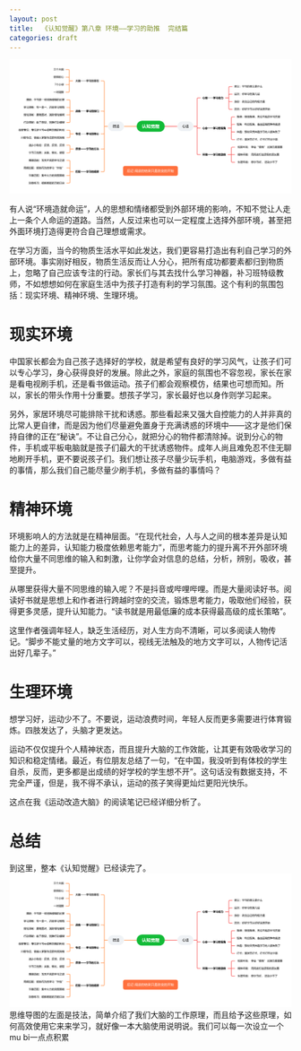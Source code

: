 ```yaml
---
layout: post
title:  《认知觉醒》第八章 环境——学习的助推  完结篇
categories: draft
---
```


![脑图认知觉醒-环境.PNG](/assets/%E8%84%91%E5%9B%BE%E8%AE%A4%E7%9F%A5%E8%A7%89%E9%86%92-%E7%8E%AF%E5%A2%83.PNG)

有人说“环境造就命运”，人的思想和情绪都受到外部环境的影响，不知不觉让人走上一条个人命运的道路。当然，人反过来也可以一定程度上选择外部环境，甚至把外面环境打造得更符合自己理想或需求。

在学习方面，当今的物质生活水平如此发达，我们更容易打造出有利自己学习的外部环境。事实刚好相反，物质生活反而让人分心，把所有成功都要素都归到物质上，忽略了自己应该专注的行动。家长们与其去找什么学习神器，补习班特级教师，不如想想如何在家庭生活中为孩子打造有利的学习氛围。这个有利的氛围包括：现实环境、精神环境、生理环境。

# 现实环境

中国家长都会为自己孩子选择好的学校，就是希望有良好的学习风气，让孩子们可以专心学习，身心获得良好的发展。除此之外，家庭的氛围也不容忽视，家长在家是看电视刷手机，还是看书做运动。孩子们都会观察模仿，结果也可想而知。所以，家长的带头作用十分重要。想孩子学习，家长最好也以身作则学习起来。

另外，家居环境尽可能排除干扰和诱惑。那些看起来又强大自控能力的人并非真的比常人更自律，而是因为他们尽量避免置身于充满诱惑的环境中——这才是他们保持自律的正在“秘诀”。不让自己分心，就把分心的物件都清除掉。说到分心的物件，手机或平板电脑就是孩子们最大的干扰诱惑物件。成年人尚且难免忍不住无聊地刷开手机，更不要说孩子们。我们想让孩子尽量少玩手机，电脑游戏，多做有益的事情，那么我们自己能尽量少刷手机，多做有益的事情吗？

# 精神环境

环境影响人的方法就是在精神层面。“在现代社会，人与人之间的根本差异是认知能力上的差异，认知能力极度依赖思考能力”，而思考能力的提升离不开外部环境给你大量不同思维的输入和刺激，让你学会对信息的总结，分析，辨别，吸收，甚至提升。

从哪里获得大量不同思维的输入呢？不是抖音或哔哩哔哩。而是大量阅读好书。阅读好书就是思想上和作者进行跨越时空的交流，锻炼思考能力，吸取他们经验，获得更多灵感，提升认知能力。“读书就是用最低廉的成本获得最高级的成长策略”。

这里作者强调年轻人，缺乏生活经历，对人生方向不清晰，可以多阅读人物传记。“脚步不能丈量的地方文字可以，视线无法触及的地方文字可以，人物传记活出好几辈子。”

# 生理环境

想学习好，运动少不了。不要说，运动浪费时间，年轻人反而更多需要进行体育锻炼。四肢发达了，头脑才更发达。

运动不仅仅提升个人精神状态，而且提升大脑的工作效能，让其更有效吸收学习的知识和稳定情绪。最近，有位朋友总结了一句，“在中国，我没听到有体校的学生自杀，反而，更多都是出成绩的好学校的学生想不开”。这句话没有数据支持，不完全严谨，但是，我不得不承认，运动的孩子笑得更灿烂更阳光快乐。

这点在我《运动改造大脑》的阅读笔记已经详细分析了。

# 总结

到这里，整本《认知觉醒》已经读完了。
![思维导图](/assets/%E8%84%91%E5%9B%BE%E8%AE%A4%E7%9F%A5%E8%A7%89%E9%86%92.PNG)
思维导图的左面是技法，简单介绍了我们大脑的工作原理，而且给予这些原理，如何高效使用它来来学习，就好像一本大脑使用说明说。我们可以每一次设立一个mu bi一点点积累
<!--stackedit_data:
eyJoaXN0b3J5IjpbLTExMDI5ODA1OTAsMTM2NTIyNDgyOCw1OT
QxMDU0OTddfQ==
-->